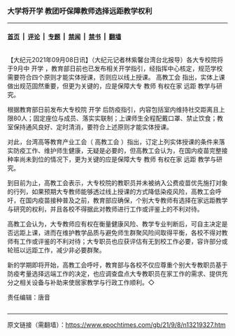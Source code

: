 ### 大学将开学 教团吁保障教师选择远距教学权利

---

#### [首页](../../../..?n13219327) &nbsp;|&nbsp; [评论](../../../../../epoch-comment?n13219327) &nbsp;|&nbsp; [专题](../../../../../epoch-special?n13219327) &nbsp;|&nbsp; [禁闻](../../../../../epoch-news?n13219327) &nbsp;|&nbsp; [禁书](../../../../../books?n13219327) &nbsp;|&nbsp; [翻墙](https://github.com/gfw-breaker/nogfw/blob/master/README.md?n13219327)


<div class="column" id="artbody" itemprop="articleBody">
 <!-- article content begin -->
 <p>
  【大纪元2021年09月08日讯】（大纪元记者林紫馨台湾台北报导）各大专校院将于9月中
  <ok href="https://www.epochtimes.com/gb/tag/%E5%BC%80%E5%AD%A6.html">
   开学
  </ok>
  ，教育部日前也已发布相关开学指引，经指挥中心核定，规范学校需要符合四个原则才能实体授课，否则应以线上授课。
  <ok href="https://www.epochtimes.com/gb/tag/%E9%AB%98%E6%95%99%E5%B7%A5%E4%BC%9A.html">
   高教工会
  </ok>
  指出，实体上课做出规范固然重要，但更为关键的，应是保障大专
  <ok href="https://www.epochtimes.com/gb/tag/%E6%95%99%E5%B8%88.html">
   教师
  </ok>
  有权在家
  <ok href="https://www.epochtimes.com/gb/tag/%E8%BF%9C%E8%B7%9D.html">
   远距
  </ok>
  教学与研究。
 </p>
 <p>
  根据教育部日前发布大专校院
  <ok href="https://www.epochtimes.com/gb/tag/%E5%BC%80%E5%AD%A6.html">
   开学
  </ok>
  后防疫指引，内容包括室内维持社交距离且上限80人；固定座位与成员、落实实联制；上课师生全程配戴口罩、禁止饮食；教室保持通风良好、定时清消，要符合上述原则才能实体授课。
 </p>
 <p>
  对此，台湾高等教育产业工会（
  <ok href="https://www.epochtimes.com/gb/tag/%E9%AB%98%E6%95%99%E5%B7%A5%E4%BC%9A.html">
   高教工会
  </ok>
  ）指出，订定上列实体授课的条件来落实防疫工作、维护师生健康，无疑是必要的，但高教工会认为，在国内疫苗完整接种率尚未到位的情况下，更为关键的应是保障大专
  <ok href="https://www.epochtimes.com/gb/tag/%E6%95%99%E5%B8%88.html">
   教师
  </ok>
  有权在家
  <ok href="https://www.epochtimes.com/gb/tag/%E8%BF%9C%E8%B7%9D.html">
   远距
  </ok>
  教学与研究。
 </p>
 <p>
  到目前为止，高教工会表示，大专校院的教职员并未被纳入公费疫苗优先施打对象的行列，如果预期大专教师能够透过线上授课的方式降低染疫风险，高教工会呼吁，在国内疫苗接种普及之前，教育部应确保，个别大专教师有选择在家远距教学与研究的权利，并且各校不得据此对教师进行工作或评鉴上的不利对待。
 </p>
 <p>
  高教工会认为，大专教师应有权在衡量健康风险、教学专业判断后，可自主决定是否远距上课，进而在维护教学品质与避免师生群聚风险间取得平衡，各校不得对教师有工作或评鉴的不利对待；大专职员也应获评估有无到校工作必要，容许部分或轮班以远距工作，减少非必要群聚。
 </p>
 <p>
  新的学期即将开始，高教工会呼吁，教育部与各校不仅应尊重个别大专教职员基于防疫考量选择远端工作的决定，也应调查盘点大专教职员在家工作的需求、提供充分之相关设备与补助来使居家教学与行政工作顺利。◇
 </p>
 <p>
  责任编辑：唐音
 </p>
 <!-- article content end -->
</div>


---

原文链接（需翻墙）：https://www.epochtimes.com/gb/21/9/8/n13219327.htm